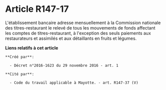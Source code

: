 # Article R147-17

L'établissement  bancaire adresse mensuellement à la Commission nationale des  titres-restaurant le relevé de tous les
mouvements de fonds affectant  les comptes de titres-restaurant, à l'exception des seuls paiements aux  restaurateurs et
assimilés et aux détaillants en fruits et légumes.

**Liens relatifs à cet article**

	**Créé par**:

	  - Décret n°2016-1623 du 29 novembre 2016 - art. 1

	**Cité par**:

	  - Code du travail applicable à Mayotte. - art. R147-37 (V)

